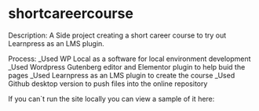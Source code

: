 # shortcareercourse

Description:
A Side project creating a short career course to try out Learnpress as an LMS plugin.

Process:
_Used WP Local as a software for local environment development
_Used Wordpress Gutenberg editor and Elementor plugin to help buid the pages
_Used Learnpress as an LMS plugin to create the course 
_Used Github desktop version to push files into the online repository 

If you can`t run the site locally you can view a sample of it here: